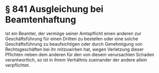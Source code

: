 # § 841 Ausgleichung bei Beamtenhaftung
Ist ein Beamter, der vermöge seiner Amtspflicht einen anderen zur Geschäftsführung für einen Dritten zu bestellen oder eine solche Geschäftsführung zu beaufsichtigen oder durch Genehmigung von Rechtsgeschäften bei ihr mitzuwirken hat, wegen Verletzung dieser Pflichten neben dem anderen für den von diesem verursachten Schaden verantwortlich, so ist in ihrem Verhältnis zueinander der andere allein verpflichtet.